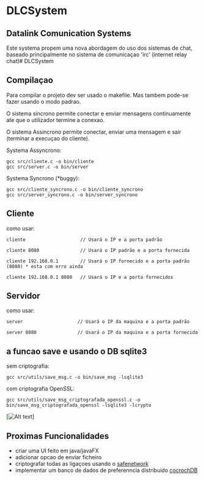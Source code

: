 # DLCSystem

## Datalink Comunication Systems

Este systema propem uma nova abordagem do uso dos sistemas de chat, baseado principalmente no sistema de comunicaçao 'irc' (internet relay chat)# DLCSystem

## Compilaçao

Para compilar o projeto dev ser usado o makefile. Mas tambem pode-se fazer usando o modo padrao.

O sistema sincrono permite conectar e enviar mensagens continuamente ate que o utilizador termine a conexao.

O sistema Assincrono permite conectar, enviar uma mensagem e sair (terminar a execuçao do cliente).


Systema Assyncrono:

```
gcc src/cliente.c -o bin/cliente
gcc src/server.c -o bin/server
```

Systema Syncrono (*buggy):

```
gcc src/cliente_syncrono.c -o bin/cliente_syncrono
gcc src/server_syncrono.c -o bin/server_syncrono
```


## Cliente

como usar:

```
cliente                    // Usará o IP e a porta padrão

cliente 8080               // Usará o IP padrão e a porta fornecida

cliente 192.168.0.1        // Usará o IP fornecido e a porta padrão (8080) * esta com erro ainda

cliente 192.168.0.1 8080   // Usará o IP e a porta fornecidos
```

## Servidor

como usar:

```
server                    // Usará o IP da maquina e a porta padrão

server 8080               // Usará o IP da maquina e a porta fornecida
```

## a funcao save e usando o DB sqlite3


sem criptografia:

```
gcc src/utils/save_msg.c -o bin/save_msg -lsqlite3
```

com criptografia OpenSSL:

```
gcc src/utils/save_msg_criptografada_openssl.c -o bin/save_msg_criptografada_openssl -lsqlite3 -lcrypto
```
[![Alt text](https://pasteboard.co/QOEjL9SxcFpm.png)]

## Proximas Funcionalidades

* criar uma UI feito em java/javaFX
* adicionar opcao de enviar ficheiro
* criptografar todas as ligaçoes usando o [safenetwork](https://github.com/Coyas/self_encryption)
* implementar um banco de dados de preferenncia distribuido [cocrochDB](https://www.cockroachlabs.com/)
